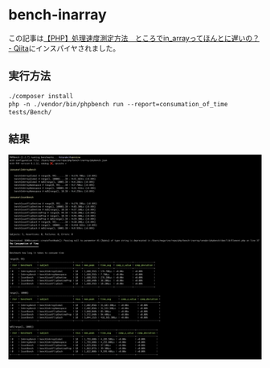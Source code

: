 # bench-inarray

この記事は[【PHP】処理速度測定方法　ところでin_arrayってほんとに遅いの？ - Qiita](https://qiita.com/okasir4444/items/2aceed75b9ae6f488d99)にインスパイヤされました。

## 実行方法

```
./composer install
php -n ./vendor/bin/phpbench run --report=consumation_of_time tests/Bench/
```

## 結果

![bench](img/result-m1mac.png)
